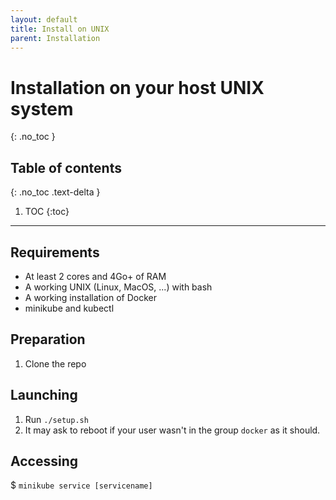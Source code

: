 ```yaml
---
layout: default
title: Install on UNIX
parent: Installation
---
```


# Installation on your host UNIX system 
{: .no_toc }

## Table of contents
{: .no_toc .text-delta }

1. TOC
{:toc}

---

## Requirements
- At least 2 cores and 4Go+ of RAM
- A working UNIX (Linux, MacOS, ...) with bash
- A working installation of Docker
- minikube and kubectl

## Preparation
1. Clone the repo

## Launching
1. Run `./setup.sh`
2. It may ask to reboot if your user wasn't in the group `docker` as it should.

## Accessing
$ `minikube service [servicename]`
